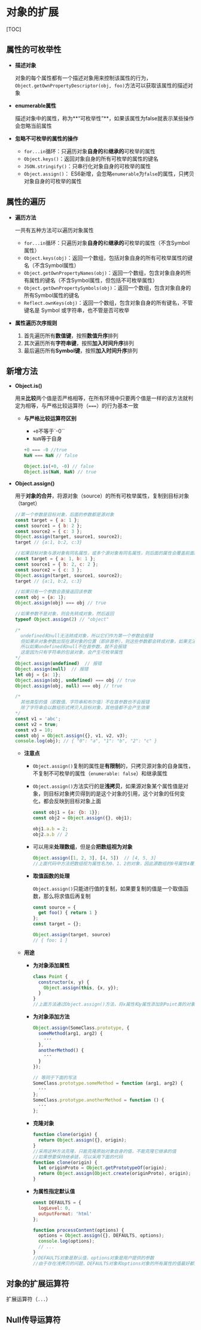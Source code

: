# 对象的扩展

[TOC]

## 属性的可枚举性

- **描述对象**

  对象的每个属性都有一个描述对象用来控制该属性的行为，`Object.getOwnPropertyDescriptor(obj, foo)`方法可以获取该属性的描述对象

- **enumerable属性**

  描述对象中的属性，称为**“可枚举性”**，如果该属性为false就表示某些操作会忽略当前属性

- **忽略不可枚举的属性的操作**

  - `for...in`循环：只遍历对象**自身的**和**继承的**可枚举的属性
  - `Object.keys()`：返回对象自身的所有可枚举的属性的键名
  - `JSON.stringify()`：只串行化对象自身的可枚举的属性
  - `Object.assign()`： ES6新增，会忽略`enumerable`为`false`的属性，只拷贝对象自身的可枚举的属性



## 属性的遍历

- **遍历方法**

  一共有五种方法可以遍历对象属性

  - `for...in`循环：只遍历对象**自身的**和**继承的**可枚举的属性（不含Symbol属性）
  - `Object.keys(obj)`：返回一个数组，包括对象自身的所有可枚举属性的键名（不含Symbol属性）
  - `Object.getOwnPropertyNames(obj)`：返回一个数组，包含对象自身的所有属性的键名（不含Symbol属性，但包括不可枚举属性）
  - `Object.getOwnPropertySymbols(obj)`：返回一个数组，包含对象自身的所有Symbol属性的键名
  - `Reflect.ownKeys(obj)`：返回一个数组，包含对象自身的所有键名，不管键名是 Symbol 或字符串，也不管是否可枚举

- **属性遍历次序规则**

  1. 首先遍历所有**数值键**，按照**数值升序**排列
  2. 其次遍历所有**字符串键**，按照**加入时间升序**排列
  3. 最后遍历所有**Symbol键**，按照**加入时间升序**排列



## 新增方法

- **Object.is()**

  用来**比较**两个值是否严格相等，在所有环境中只要两个值是一样的该方法就判定为相等，与严格比较运算符（`===`）的行为基本一致

  - **与严格比较运算符区别**

    - `+0`不等于`-0``
    - `NaN`等于自身

    ```javascript
    +0 === -0 //true
    NaN === NaN // false
    
    Object.is(+0, -0) // false
    Object.is(NaN, NaN) // true
    ```

- **Object.assign()**

  用于**对象的合并**，将源对象（source）的所有可枚举属性，复制到目标对象（target）

  ```javascript
  //第一个参数是目标对象，后面的参数都是源对象
  const target = { a: 1 };
  const source1 = { b: 2 };
  const source2 = { c: 3 };
  Object.assign(target, source1, source2);
  target // {a:1, b:2, c:3}
  
  //如果目标对象与源对象有同名属性，或多个源对象有同名属性，则后面的属性会覆盖前面的属性
  const target = { a: 1, b: 1 };
  const source1 = { b: 2, c: 2 };
  const source2 = { c: 3 };
  Object.assign(target, source1, source2);
  target // {a:1, b:2, c:3}
  
  //如果只有一个参数会直接返回该参数
  const obj = {a: 1};
  Object.assign(obj) === obj // true
  
  //如果参数不是对象，则会先转成对象，然后返回
  typeof Object.assign(2) // "object"
  
  /*
    undefined和null无法转成对象，所以它们作为第一个参数会报错
    但如果非对象参数出现在源对象的位置（即非首参），则这些参数都会转成对象，如果无法转成对象就会跳过
    所以如果undefined和null不在首参数，就不会报错
    这是因为只有字符串的包装对象，会产生可枚举属性
  */
  Object.assign(undefined)  // 报错
  Object.assign(null)  // 报错
  let obj = {a: 1};
  Object.assign(obj, undefined) === obj // true
  Object.assign(obj, null) === obj // true
  
  /*
    其他类型的值（即数值、字符串和布尔值）不在首参数也不会报错
    除了字符串会以数组形式拷贝入目标对象，其他值都不会产生效果
  */
  const v1 = 'abc';
  const v2 = true;
  const v3 = 10;
  const obj = Object.assign({}, v1, v2, v3);
  console.log(obj); // { "0": "a", "1": "b", "2": "c" }
  ```

  - **注意点**

    - `Object.assign()`复制的属性是**有限制**的，只拷贝源对象的自身属性，不复制不可枚举的属性（`enumerable: false`）和继承属性

    - `Object.assign()`方法实行的是**浅拷贝**，如果源对象某个属性值是对象，则目标对象拷贝得到的是这个对象的引用，这个对象的任何变化，都会反映到目标对象上面

      ```javascript
      const obj1 = {a: {b: 1}};
      const obj2 = Object.assign({}, obj1);
      
      obj1.a.b = 2;
      obj2.a.b // 2
      ```

    - 可以用来**处理数组**，但是会**把数组视为对象**

      ```javascript
      Object.assign([1, 2, 3], [4, 5])  // [4, 5, 3]
      //上面代码中方法把数组视为属性名为0、1、2的对象，因此源数组的0号属性4覆盖了目标数组的0号属性1
      ```

    - **取值函数的处理**

      `Object.assign()`只能进行值的复制，如果要复制的值是一个取值函数，那么将求值后再复制

      ```javascript
      const source = {
        get foo() { return 1 }
      };
      const target = {};
      
      Object.assign(target, source)
      // { foo: 1 }
      ```

  - **用途**

    - **为对象添加属性**

      ```javascript
      class Point {
        constructor(x, y) {
          Object.assign(this, {x, y});
        }
      }
      //上面方法通过Object.assign()方法，将x属性和y属性添加到Point类的对象实例
      ```

    - **为对象添加方法**

      ```javascript
      Object.assign(SomeClass.prototype, {
        someMethod(arg1, arg2) {
          ···
        },
        anotherMethod() {
          ···
        }
      });
      
      // 等同于下面的写法
      SomeClass.prototype.someMethod = function (arg1, arg2) {
        ···
      };
      SomeClass.prototype.anotherMethod = function () {
        ···
      };
      ```

    - **克隆对象**

      ```javascript
      function clone(origin) {
        return Object.assign({}, origin);
      }
      //采用这种方法克隆，只能克隆原始对象自身的值，不能克隆它继承的值
      //如果想要保持继承链，可以采用下面的代码
      function clone(origin) {
        let originProto = Object.getPrototypeOf(origin);
        return Object.assign(Object.create(originProto), origin);
      }
      ```

    - **为属性指定默认值**

      ```javascript
      const DEFAULTS = {
        logLevel: 0,
        outputFormat: 'html'
      };
      
      function processContent(options) {
        options = Object.assign({}, DEFAULTS, options);
        console.log(options);
        // ...
      }
      //DEFAULTS对象是默认值，options对象是用户提供的参数
      //由于存在浅拷贝的问题，DEFAULTS对象和options对象的所有属性的值最好都是简单类型，不要指向另一个对象。否则DEFAULTS对象的该属性很可能不起作用
      ```



## 对象的扩展运算符

扩展运算符（`...`）



## Null传导运算符

